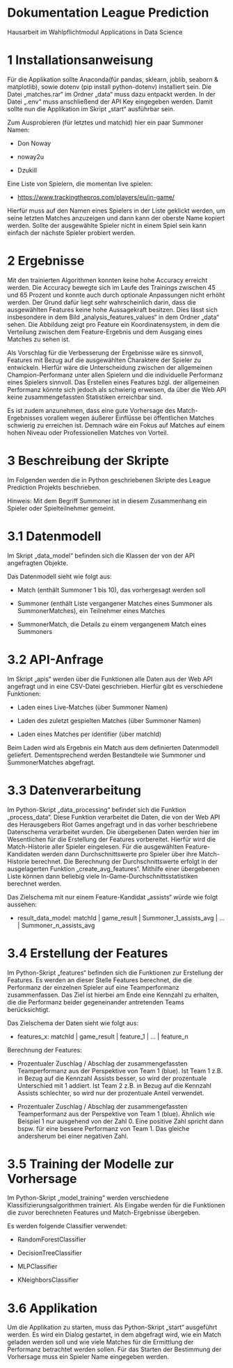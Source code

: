 # Dokumentation League Prediction

Hausarbeit im Wahlpflichtmodul Applications in Data Science

# 1 Installationsanweisung
Für die Applikation sollte Anaconda(für pandas, sklearn, joblib, seaborn & matplotlib), sowie dotenv (pip install python-dotenv) installiert sein. Die Datei „matches.rar“ im Ordner „data“ muss dazu entpackt werden. In der Datei „.env“ muss anschließend der API Key eingegeben werden. Damit sollte nun die Applikation im Skript „start“ ausführbar sein.

Zum Ausprobieren (für letztes und matchid) hier ein paar Summoner Namen:

* Don Noway

* noway2u

* Dzukill

Eine Liste von Spielern, die momentan live spielen: 

* https://www.trackingthepros.com/players/eu/in-game/

Hierfür muss auf den Namen eines Spielers in der Liste geklickt werden, um seine letzten Matches anzuzeigen und dann kann der oberste Name kopiert werden. Sollte der ausgewählte Spieler nicht in einem Spiel sein kann einfach der nächste Spieler probiert werden.


# 2 Ergebnisse
Mit den trainierten Algorithmen konnten keine hohe Accuracy erreicht werden. Die Accuracy bewegte sich im Laufe des Trainings zwischen 45 und 65 Prozent und konnte auch durch optionale Anpassungen nicht erhöht werden. Der Grund dafür liegt sehr wahrscheinlich darin, dass die ausgewählten Features keine hohe Aussagekraft besitzen. Dies lässt sich insbesondere in dem Bild „analysis_features_values“ in dem Ordner „data“ sehen. Die Abbildung zeigt pro Feature ein Koordinatensystem, in dem die Verteilung zwischen dem Feature-Ergebnis und dem Ausgang eines Matches zu sehen ist.

Als Vorschlag für die Verbesserung der Ergebnisse wäre es sinnvoll, Features mit Bezug auf die ausgewählten Charaktere der Spieler zu entwickeln. Hierfür wäre die Unterscheidung zwischen der allgemeinen Champion-Performanz unter allen Spielern und die individuelle Performanz eines Spielers sinnvoll. Das Erstellen eines Features bzgl. der allgemeinen Performanz könnte sich jedoch als schwierig erweisen, da über die Web API keine zusammengefassten Statistiken erreichbar sind. 

Es ist zudem anzunehmen, dass eine gute Vorhersage des Match-Ergebnisses vorallem wegen äußerer Einflüsse bei öffentlichen Matches schwierig zu erreichen ist. Demnach wäre ein Fokus auf Matches auf einem hohen Niveau oder Professionellen Matches von Vorteil.

# 3 Beschreibung der Skripte
Im Folgenden werden die in Python geschriebenen Skripte des League Prediction Projekts beschrieben.

Hinweis: Mit dem Begriff Summoner ist in diesem Zusammenhang ein Spieler oder Spielteilnehmer gemeint.

# 3.1 Datenmodell
Im Skript „data_model“ befinden sich die Klassen der von der API angefragten Objekte.

Das Datenmodell sieht wie folgt aus:

* Match (enthält Summoner 1 bis 10), das vorhergesagt werden soll

* Summoner (enthält Liste vergangener Matches eines Summoner als SummonerMatches), ein Teilnehmer eines Matches

* SummonerMatch, die Details zu einem vergangenem Match eines Summoners 

# 3.2 API-Anfrage
Im Skript „apis“ werden über die Funktionen alle Daten aus der Web API angefragt und in eine CSV-Datei geschrieben. Hierfür gibt es verschiedene Funktionen:

* Laden eines Live-Matches (über Summoner Namen)

* Laden des zuletzt gespielten Matches (über Summoner Namen)

* Laden eines Matches per identifier (über matchId)

Beim Laden wird als Ergebnis ein Match aus dem definierten Datenmodell geliefert. Dementsprechend werden Bestandteile wie Summoner und SummonerMatches abgefragt.

# 3.3 Datenverarbeitung
Im Python-Skript „data_processing“ befindet sich die Funktion „process_data“. Diese Funktion verarbeitet die Daten, die von der Web API des Herausgebers Riot Games angefragt und in das vorher beschriebene Datenschema verarbeitet wurden. Die übergebenen Daten werden hier im Wesentlichen für die Erstellung der Features vorbereitet. Hierfür wird die Match-Historie aller Spieler eingelesen. Für die ausgewählten Feature-Kandidaten werden dann Durchschnittswerte pro Spieler über ihre Match-Historie berechnet. Die Berechnung der Durchschnittswerte erfolgt in der ausgelagerten Funktion „create_avg_features“. Mithilfe einer übergebenen Liste können dann beliebig viele In-Game-Durchschnittsstatistiken berechnet werden.

Das Zielschema mit nur einem Feature-Kandidat „assists“ würde wie folgt aussehen: 

* result_data_model: matchId | game_result | Summoner_1_assists_avg | … | Summoner_n_assists_avg 

# 3.4 Erstellung der Features
Im Python-Skript „features“ befinden sich die Funktionen zur Erstellung der Features. Es werden an dieser Stelle Features berechnet, die die Performanz der einzelnen Spieler auf eine Teamperformanz zusammenfassen. Das Ziel ist hierbei am Ende eine Kennzahl zu erhalten, die die Performanz beider gegeneinander antretenden Teams berücksichtigt.

Das Zielschema der Daten sieht wie folgt aus: 

* features_x: matchId | game_result | feature_1 | … | feature_n

Berechnung der Features:

* Prozentualer Zuschlag / Abschlag der zusammengefassten Teamperformanz aus der Perspektive von Team 1 (blue). Ist Team 1 z.B. in Bezug auf die Kennzahl Assists besser, so wird der prozentuale Unterschied mit 1 addiert. Ist Team 2 z.B. in Bezug auf die Kennzahl Assists schlechter, so wird nur der prozentuale Anteil verwendet.

* Prozentualer Zuschlag / Abschlag der zusammengefassten Teamperformanz aus der Perspektive von Team 1 (blue). Ähnlich wie Beispiel 1 nur ausgehend von der Zahl 0. Eine positive Zahl spricht dann bspw. für eine bessere Performanz von Team 1. Das gleiche andersherum bei einer negativen Zahl.

# 3.5 Training der Modelle zur Vorhersage
Im Python-Skript „model_training“ werden verschiedene Klassifizierungsalgorithmen trainiert. Als Eingabe werden für die Funktionen die zuvor berechneten Features und Match-Ergebnisse übergeben.

Es werden folgende Classifier verwendet:

* RandomForestClassifier

* DecisionTreeClassifier

* MLPClassifier 

* KNeighborsClassifier

# 3.6 Applikation
Um die Applikation zu starten, muss das Python-Skript „start“ ausgeführt werden. Es wird ein Dialog gestartet, in dem abgefragt wird, wie ein Match geladen werden soll und wie viele Matches für die Ermittlung der Performanz betrachtet werden sollen. Für das Starten der Bestimmung der Vorhersage muss ein Spieler Name eingegeben werden.


